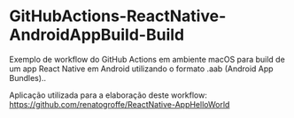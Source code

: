 # GitHubActions-ReactNative-AndroidAppBuild-Build
Exemplo de workflow do GitHub Actions em ambiente macOS para build de um app React Native em Android utilizando o formato .aab (Android App Bundles)..

Aplicação utilizada para a elaboração deste workflow: https://github.com/renatogroffe/ReactNative-AppHelloWorld
